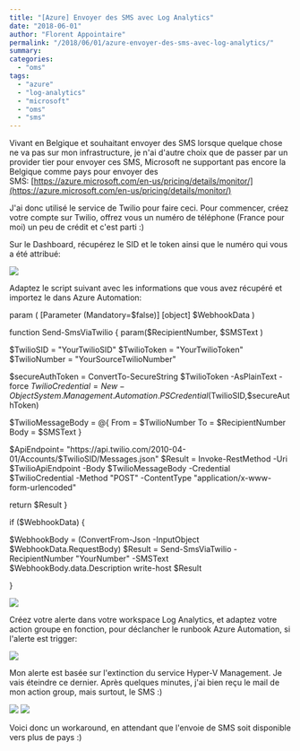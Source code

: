 ```yaml
---
title: "[Azure] Envoyer des SMS avec Log Analytics"
date: "2018-06-01"
author: "Florent Appointaire"
permalink: "/2018/06/01/azure-envoyer-des-sms-avec-log-analytics/"
summary:
categories: 
  - "oms"
tags: 
  - "azure"
  - "log-analytics"
  - "microsoft"
  - "oms"
  - "sms"
---
```

Vivant en Belgique et souhaitant envoyer des SMS lorsque quelque chose ne va pas sur mon infrastructure, je n'ai d'autre choix que de passer par un provider tier pour envoyer ces SMS, Microsoft ne supportant pas encore la Belgique comme pays pour envoyer des SMS: [https://azure.microsoft.com/en-us/pricing/details/monitor/](https://azure.microsoft.com/en-us/pricing/details/monitor/)

J'ai donc utilisé le service de Twilio pour faire ceci. Pour commencer, créez votre compte sur Twilio, offrez vous un numéro de téléphone (France pour moi) un peu de crédit et c'est parti :)

Sur le Dashboard, récupérez le SID et le token ainsi que le numéro qui vous a été attribué:

[![](https://cloudyjourney.fr/wp-content/uploads/2018/05/Twilio01.png)](https://cloudyjourney.fr/wp-content/uploa+33644606648g)

Adaptez le script suivant avec les informations que vous avez récupéré et importez le dans Azure Automation:

param
(
\[Parameter (Mandatory=$false)\]
\[object\] $WebhookData
)

function Send-SmsViaTwilio
{
param($RecipientNumber,
$SMSText )

$TwilioSID = "YourTwilioSID"
$TwilioToken = "YourTwilioToken"
$TwilioNumber = "YourSourceTwilioNumber"

$secureAuthToken = ConvertTo-SecureString $TwilioToken -AsPlainText -force
$TwilioCredential = New-Object System.Management.Automation.PSCredential($TwilioSID,$secureAuthToken)

$TwilioMessageBody = @{
From = $TwilioNumber
To = $RecipientNumber
Body = $SMSText
}

$ApiEndpoint= "https://api.twilio.com/2010-04-01/Accounts/$TwilioSID/Messages.json"
$Result = Invoke-RestMethod -Uri $TwilioApiEndpoint -Body $TwilioMessageBody -Credential $TwilioCredential -Method "POST" -ContentType "application/x-www-form-urlencoded"

return $Result
}

if ($WebhookData)
{

$WebhookBody = (ConvertFrom-Json -InputObject $WebhookData.RequestBody)
$Result = Send-SmsViaTwilio -RecipientNumber "YourNumber" -SMSText $WebhookBody.data.Description
write-host $Result

}

[![](https://cloudyjourney.fr/wp-content/uploads/2018/05/Twilio02.png)](https://cloudyjourney.fr/wp-content/uploads/2018/05/Twilio02.png)

Créez votre alerte dans votre workspace Log Analytics, et adaptez votre action groupe en fonction, pour déclancher le runbook Azure Automation, si l'alerte est trigger:

[![](https://cloudyjourney.fr/wp-content/uploads/2018/05/Twilio03.png)](https://cloudyjourney.fr/wp-content/uploads/2018/05/Twilio03.png)

Mon alerte est basée sur l'extinction du service Hyper-V Management. Je vais éteindre ce dernier. Après quelques minutes, j'ai bien reçu le mail de mon action group, mais surtout, le SMS :)

[![](https://cloudyjourney.fr/wp-content/uploads/2018/06/Twilio04.png)](https://cloudyjourney.fr/wp-content/uploads/2018/06/Twilio04.png) [![](https://cloudyjourney.fr/wp-content/uploads/2018/06/Twilio05.png)](https://cloudyjourney.fr/wp-content/uploads/2018/06/Twilio05.png)

Voici donc un workaround, en attendant que l'envoie de SMS soit disponible vers plus de pays :)
